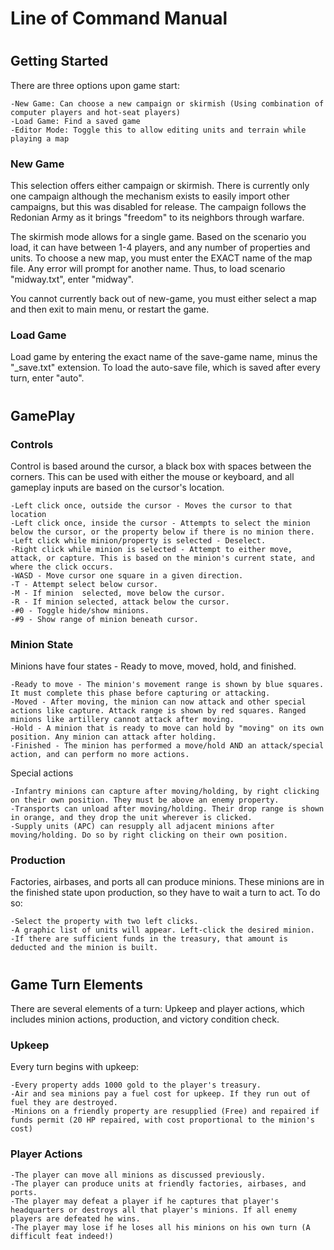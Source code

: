 # Line of Command Manual

#
## Getting Started

There are three options upon game start:
    
    -New Game: Can choose a new campaign or skirmish (Using combination of computer players and hot-seat players)
    -Load Game: Find a saved game
    -Editor Mode: Toggle this to allow editing units and terrain while playing a map

### New Game

This selection offers either campaign or skirmish. There is currently only one campaign although the mechanism exists to easily import other campaigns, but this was disabled for release. The campaign follows the Redonian Army as it brings "freedom" to its neighbors through warfare.

The skirmish mode allows for a single game. Based on the scenario you load, it can have between 1-4 players, and any number of properties and units. To choose a new map, you must enter the EXACT name of the map file. Any error will prompt for another name. Thus, to load scenario "midway.txt", enter "midway".

You cannot currently back out of new-game, you must either select a map and then exit to main menu, or restart the game.

### Load Game

Load game by entering the exact name of the save-game name, minus the "_save.txt" extension. To load the auto-save file, which is saved after every turn, enter "auto".

#
## GamePlay

### Controls

Control is based around the cursor, a black box with spaces between the corners. This can be used with either the mouse or keyboard, and all gameplay inputs are based on the cursor's location.

    -Left click once, outside the cursor - Moves the cursor to that location
    -Left click once, inside the cursor - Attempts to select the minion below the cursor, or the property below if there is no minion there.
    -Left click while minion/property is selected - Deselect.
    -Right click while minion is selected - Attempt to either move, attack, or capture. This is based on the minion's current state, and where the click occurs.
    -WASD - Move cursor one square in a given direction.
    -T - Attempt select below cursor.
    -M - If minion  selected, move below the cursor.
    -R - If minion selected, attack below the cursor.
    -#0 - Toggle hide/show minions.
    -#9 - Show range of minion beneath cursor.

### Minion State

Minions have four states - Ready to move, moved, hold, and finished.

    -Ready to move - The minion's movement range is shown by blue squares. It must complete this phase before capturing or attacking.
    -Moved - After moving, the minion can now attack and other special actions like capture. Attack range is shown by red squares. Ranged minions like artillery cannot attack after moving.
    -Hold - A minion that is ready to move can hold by "moving" on its own position. Any minion can attack after holding.
    -Finished - The minion has performed a move/hold AND an attack/special action, and can perform no more actions.

Special actions

    -Infantry minions can capture after moving/holding, by right clicking on their own position. They must be above an enemy property.
    -Transports can unload after moving/holding. Their drop range is shown in orange, and they drop the unit wherever is clicked.
    -Supply units (APC) can resupply all adjacent minions after moving/holding. Do so by right clicking on their own position.

### Production

Factories, airbases, and ports all can produce minions. These minions are in the finished state upon production, so they have to wait a turn to act. To do so:

    -Select the property with two left clicks.
    -A graphic list of units will appear. Left-click the desired minion.
    -If there are sufficient funds in the treasury, that amount is deducted and the minion is built.

#
## Game Turn Elements

There are several elements of a turn: Upkeep and player actions, which includes minion actions, production, and victory condition check.

### Upkeep

Every turn begins with upkeep:
    
    -Every property adds 1000 gold to the player's treasury.
    -Air and sea minions pay a fuel cost for upkeep. If they run out of fuel they are destroyed.
    -Minions on a friendly property are resupplied (Free) and repaired if funds permit (20 HP repaired, with cost proportional to the minion's cost)

### Player Actions

    -The player can move all minions as discussed previously.
    -The player can produce units at friendly factories, airbases, and ports.
    -The player may defeat a player if he captures that player's headquarters or destroys all that player's minions. If all enemy players are defeated he wins.
    -The player may lose if he loses all his minions on his own turn (A difficult feat indeed!)


